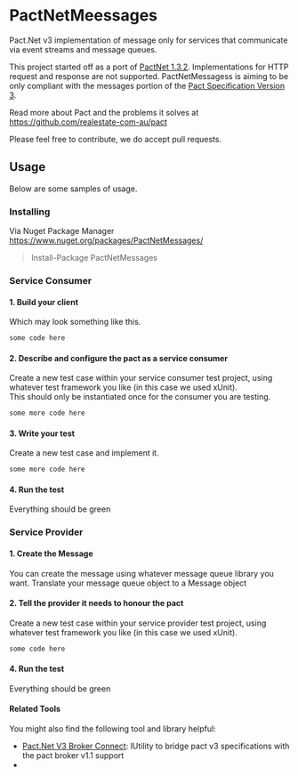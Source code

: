 # PactNetMeessages
Pact.Net v3 implementation of message only for services that communicate via event streams and message queues.

This project started off as a port of [PactNet 1.3.2](https://github.com/pact-foundation/pact-net/tree/1.3.2).  Implementations for HTTP request and response are not supported.  PactNetMessagess is aiming to be only compliant with the messages portion of the [Pact Specification Version 3](https://github.com/pact-foundation/pact-specification/tree/version-3). 

Read more about Pact and the problems it solves at https://github.com/realestate-com-au/pact

Please feel free to contribute, we do accept pull requests.

## Usage
Below are some samples of usage.  

### Installing

Via Nuget Package Manager https://www.nuget.org/packages/PactNetMessages/
> Install-Package PactNetMessages

### Service Consumer

#### 1. Build your client
Which may look something like this.

```c#
some code here
```

#### 2. Describe and configure the pact as a service consumer
Create a new test case within your service consumer test project, using whatever test framework you like (in this case we used xUnit).  
This should only be instantiated once for the consumer you are testing.

```c#
some more code here
```

#### 3. Write your test
Create a new test case and implement it.


```c#
some more code here
```

#### 4. Run the test
Everything should be green


### Service Provider

#### 1. Create the Message
You can create the message using whatever message queue library you want.  Translate your message queue object to a Message object

#### 2. Tell the provider it needs to honour the pact
Create a new test case within your service provider test project, using whatever test framework you like (in this case we used xUnit).

```c#
some code here
```

#### 4. Run the test
Everything should be green


#### Related Tools

You might also find the following tool and library helpful:

* [Pact.Net V3 Broker Connect](https://github.com/Mattersight/pact-net-v3-broker-connect): lUtility to bridge pact v3 specifications with the pact broker v1.1 support
* 
